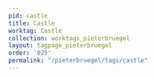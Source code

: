 ```yaml
---
pid: castle
title: Castle
worktag: Castle
collection: worktags_pieterbruegel
layout: tagpage_pieterbruegel
order: '025'
permalink: "/pieterbruegel/tags/castle"
---
```

